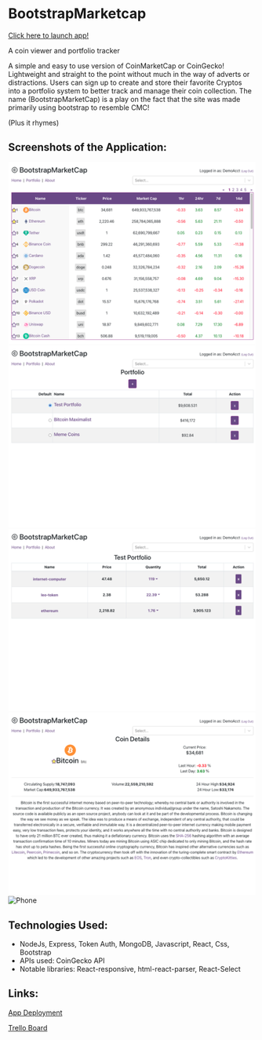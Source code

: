 # BootstrapMarketcap

[Click here to launch app!](https://bootstrapmarketcap.herokuapp.com/)

A coin viewer and portfolio tracker

A simple and easy to use version of CoinMarketCap or CoinGecko! Lightweight and straight to the point without much in the way of adverts or distractions. Users can sign up to create and store their favorite Cryptos into a portfolio system to better track and manage their coin collection. The name (BootstrapMarketCap) is a play on the fact that the site was made primarily using bootstrap to resemble CMC!

(Plus it rhymes)

## Screenshots of the Application:

![Index](src/images/1.png)
![Portfolio](src/images/2.png)
![PortfolioDetails](src/images/3.png)
![CoinDetails](src/images/4.png)
![Phone](src/images/phone.gif)


## Technologies Used:

- NodeJs, Express, Token Auth, MongoDB, Javascript, React, Css, Bootstrap
- APIs used: CoinGecko API
- Notable libraries: React-responsive, html-react-parser, React-Select

## Links:

[App Deployment](https://bootstrapmarketcap.herokuapp.com/)

[Trello Board](https://trello.com/b/OSK9KyTP/crypto-app-project2)

